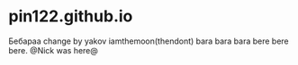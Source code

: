 # pin122.github.io
Бебараа
change by yakov
iamthemoon(thendont)
bara bara bara bere bere bere. @Nick was here@
